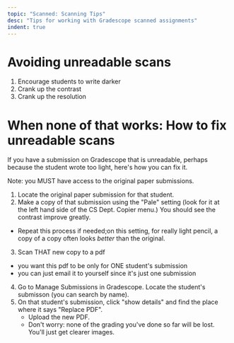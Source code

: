 ```yaml
---
topic: "Scanned: Scanning Tips"
desc: "Tips for working with Gradescope scanned assignments"
indent: true
---
```


# Avoiding unreadable scans

1.  Encourage students to write darker
2.  Crank up the contrast
3.  Crank up the resolution

# When none of that works: How to fix unreadable scans

If you have a submission on Gradescope that is unreadable, 
perhaps because the student wrote too light, here's how you can fix it.

Note: you MUST have access to the original paper submissions.

1.  Locate the original paper submission for that student.
2.  Make a copy of that submission using the "Pale" setting (look for it at the left hand side of the CS Dept. Copier menu.)
   You should see the contrast improve greatly.
   * Repeat this process if needed;on this setting, for really light pencil, 
     a copy of a copy often looks *better* than the original.
3.  Scan THAT new copy to a pdf
   * you want this pdf to be only for ONE student's submission
   * you can just email it to yourself since it's just one submission
4. Go to Manage Submissions in Gradescope.  Locate the student's submisson (you can search by name).
5. On that student's submission, click "show details" and find the place where it says "Replace PDF".
   * Upload the new PDF.
   * Don't worry: none of the grading you've done so far will be lost.  You'll just get clearer images.



